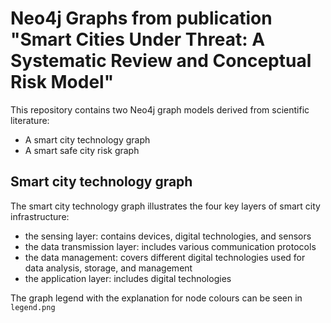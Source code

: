 # Neo4j Graphs from publication "Smart Cities Under Threat: A Systematic Review and Conceptual Risk Model" 

This repository contains two Neo4j graph models derived from scientific literature:
* A smart city technology graph
* A smart safe city risk graph

## Smart city technology graph
The smart city technology graph illustrates the four key layers of smart city infrastructure:
- the sensing layer: contains devices, digital technologies, and sensors
- the data transmission layer: includes various communication protocols
- the data management: covers different digital technologies used for data analysis, storage, and management
- the application layer: includes digital technologies

The graph legend with the explanation for node colours can be seen in `legend.png`

